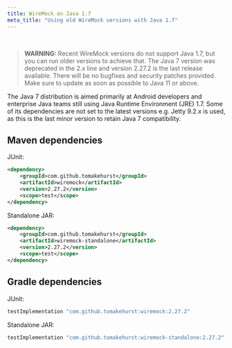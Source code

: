 ```yaml
---
title: WireMock on Java 1.7
meta_title: "Using old WireMock versions with Java 1.7"
---
```


<br>


> **WARNING:** Recent WireMock versions do not support Java 1.7, but you can run older versions to achieve that.
> The Java 7 version was deprecated in the 2.x line and version 2.27.2 is the last release available.
> There will be no bugfixes and security patches provided.
> Make sure to update as soon as possible to Java 11 or above.

The Java 7 distribution is aimed primarily at Android developers and enterprise Java teams still using Java Runtime Environment (JRE) 1.7.
Some of its dependencies are not set to the latest versions e.g. Jetty 9.2.x is used,
as this is the last minor version to retain Java 7 compatibility.

## Maven dependencies

JUnit:

```xml
<dependency>
    <groupId>com.github.tomakehurst</groupId>
    <artifactId>wiremock</artifactId>
    <version>2.27.2</version>
    <scope>test</scope>
</dependency>
```

Standalone JAR:

```xml
<dependency>
    <groupId>com.github.tomakehurst</groupId>
    <artifactId>wiremock-standalone</artifactId>
    <version>2.27.2</version>
    <scope>test</scope>
</dependency>
```

## Gradle dependencies

JUnit:

```groovy
testImplementation "com.github.tomakehurst:wiremock:2.27.2"
```

Standalone JAR:

```groovy
testImplementation "com.github.tomakehurst:wiremock-standalone:2.27.2"
```
